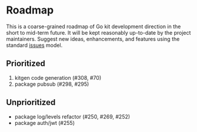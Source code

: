 # Roadmap

This is a coarse-grained roadmap of Go kit development direction in the short
to mid-term future. It will be kept reasonably up-to-date by the project
maintainers. Suggest new ideas, enhancements, and features using the standard
[issues](https://github.com/go-kit/kit/issues) model.

## Prioritized

1. kitgen code generation (#308, #70)
1. package pubsub (#298, #295)

## Unprioritized

- package log/levels refactor (#250, #269, #252)
- package auth/jwt (#255)


